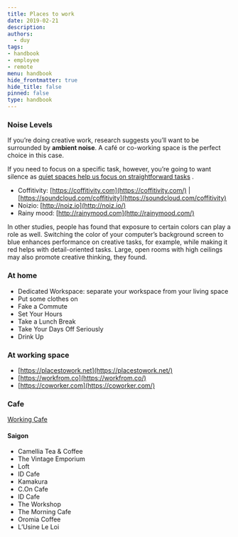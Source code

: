 ```yaml
---
title: Places to work
date: 2019-02-21
description: 
authors: 
  - duy
tags: 
- handbook
- employee
- remote
menu: handbook
hide_frontmatter: true
hide_title: false
pinned: false
type: handbook
---
```


### Noise Levels
If you’re doing creative work, research suggests you’ll want to be surrounded by **ambient noise**. A café or co-working space is the perfect choice in this case.

If you need to focus on a specific task, however, you’re going to want silence as [quiet spaces help us focus on straightforward tasks](http://well.blogs.nytimes.com/2013/06/21/how-the-hum-of-a-coffee-shop-can-boost-creativity/) .

* Coffitivity:  [https://coffitivity.com](https://coffitivity.com/)  |  [https://soundcloud.com/coffitivity](https://soundcloud.com/coffitivity) 
* Noizio:  [http://noiz.io](http://noiz.io/) 
* Rainy mood:  [http://rainymood.com](http://rainymood.com/) 

In other studies, people has found that exposure to certain colors can play a role as well. Switching the color of your computer’s background screen to blue enhances performance on creative tasks, for example, while making it red helps with detail-oriented tasks. Large, open rooms with high ceilings may also promote creative thinking, they found.

### At home
* Dedicated Workspace: separate your workspace from your living space
* Put some clothes on
* Fake a Commute
* Set Your Hours
* Take a Lunch Break
* Take Your Days Off Seriously
* Drink Up

### At working space
* [https://placestowork.net](https://placestowork.net/) 
* [https://workfrom.co](https://workfrom.co/) 
* [https://coworker.com](https://coworker.com/) 

### Cafe
[Working Cafe](https://www.notion.so/943409144680499da1a5a21993b33170) 

#### Saigon
* Camellia Tea & Coffee
* The Vintage Emporium
* Loft
* ID Cafe
* Kamakura
* C.On Cafe
* ID Cafe
* The Workshop
* The Morning Cafe
* Oromia Coffee
* L’Usine Le Loi